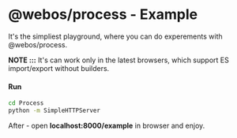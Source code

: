 # @webos/process - Example

It's the simpliest playground, where you can do experements with @webos/process.

**NOTE :::** It's can work only in the latest browsers, which support ES import/export without builders.

#### Run
```bash
cd Process
python -m SimpleHTTPServer
```

After - open **localhost:8000/example** in browser and enjoy.
